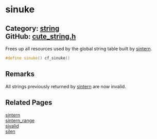 [](../header.md ':include')

# sinuke

Category: [string](https://github.com/RandyGaul/cute_framework/blob/master/docs/api_reference?id=string)  
GitHub: [cute_string.h](https://github.com/RandyGaul/cute_framework/blob/master/include/cute_string.h)  
---

Frees up all resources used by the global string table built by [sintern](https://github.com/RandyGaul/cute_framework/blob/master/docs/string/sintern.md).

```cpp
#define sinuke() cf_sinuke()
```

## Remarks

All strings previously returned by [sintern](https://github.com/RandyGaul/cute_framework/blob/master/docs/string/sintern.md) are now invalid.

## Related Pages

[sintern](https://github.com/RandyGaul/cute_framework/blob/master/docs/string/sintern.md)  
[sintern_range](https://github.com/RandyGaul/cute_framework/blob/master/docs/string/sintern_range.md)  
[sivalid](https://github.com/RandyGaul/cute_framework/blob/master/docs/string/sivalid.md)  
[silen](https://github.com/RandyGaul/cute_framework/blob/master/docs/string/silen.md)  
